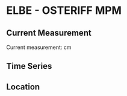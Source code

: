 # ELBE - OSTERIFF MPM

## Current Measurement

Current measurement: <Value topic="rivers/pegel-online/ELBE/OSTERIFF MPM/measurementValue"/> cm

## Time Series

<TimeSeries topic="rivers/pegel-online/ELBE/OSTERIFF MPM/measurementValue" period="week" />

## Location

<WorldMap>
  <Marker lat="53.85636872547316" lon="9.031629023778263" labelTopic="rivers/pegel-online/ELBE/OSTERIFF MPM" />
</WorldMap>
